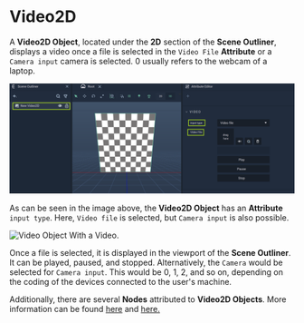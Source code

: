 # Video2D

A **Video2D Object**, located under the **2D** section of the **Scene Outliner**, displays a video once a file is selected in the `Video File` **Attribute** or a `Camera input` camera is selected. 0 usually refers to the webcam of a laptop. 

![Video Object Without Any Video.](../../../.gitbook/assets/video2dbefore.png)

As can be seen in the image above, the **Video2D Object** has an **Attribute** `input type`. Here, `Video file` is selected, but `Camera input` is also possible. 

![Video Object With a Video.](../../../.gitbook/assets/video2dexample.gif)

Once a file is selected, it is displayed in the viewport of the **Scene Outliner**. It can be played, paused, and stopped. Alternatively, the `Camera` would be selected for `Camera input`. This would be 0, 1, 2, and so on, depending on the coding of the devices connected to the user's machine. 

Additionally, there are several **Nodes** attributed to **Video2D Objects**. More information can be found [here](../../../toolbox/incari/video/README.md) and [here.](../../../toolbox/events/video/README.md)

